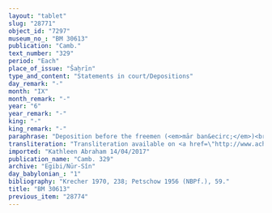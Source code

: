 ```yaml
---
layout: "tablet"
slug: "28771"
object_id: "7297"
museum_no_: "BM 30613"
publication: "Camb."
text_number: "329"
period: "Each"
place_of_issue: "Šaḫrīn"
type_and_content: "Statements in court/Depositions"
day_remark: "-"
month: "IX"
month_remark: "-"
year: "6"
year_remark: "-"
king: "-"
king_remark: "-"
paraphrase: "Deposition before the freemen (<em>mār ban&ecirc;</em>)<br /> Dispute between <strong>C</strong> and <strong>B</strong> about the right to income from a field that <strong>B</strong>&#39;s father-in-law had pledged (<em>bīt ma&scaron;kāni</em>) to <strong>C</strong>. <strong>A</strong>, slave of <strong>C</strong>, made the following deposition (<em>kullu</em>) against (<em>ana</em>) <strong>B</strong> in the presence (<em>ina pāni</em>) of the freemen (<em>mār-ban&ecirc;</em>): &quot;Concerning your father-in-law <strong>D</strong>&rsquo;s estimated income from imposts (<em>imittu</em>): it belongs to us (<em>anīni</em>).&rdquo;(*) <strong>B</strong> said as follows: I gave (<em>nadānu</em>) it to <strong>E</strong>&quot;.&nbsp;Names of 4 witnesses and the scribe.&nbsp;<br /> Notes(*): alternatively: &ldquo;Concerning your father-in-law <strong>D</strong>&rsquo;s income from imposts, <strong>B </strong>said to us as follows &hellip;.&rdquo;<br /> &nbsp;<br /> <strong>A </strong>= Madān-bēlu-uṣur; <strong>B </strong>= Kalbi-Bāba/Nab&ucirc;-unamir; <strong>C </strong>= Itti-Marduk-balāṭu//Egibi; <strong>D </strong>= Nergal-nāṣir/Nādin; <strong>E </strong>= Nabū-ēṭir/Nergal-&scaron;umu-ibni"
transliteration: "Transliteration available on <a href=\"http://www.achemenet.com/fr/item/?/sources-textuelles/textes-par-langues-et-ecritures/babylonien/archives-egibi/1681107\" target=\"_blank\">Achemenet</a>"
imported: "Kathleen Abraham 14/04/2017"
publication_name: "Camb. 329"
archive: "Egibi/Nūr-Sîn"
day_babylonian_: "1"
bibliography: "Krecher 1970, 238; Petschow 1956 (NBPf.), 59."
title: "BM 30613"
previous_item: "28774"
---
```

